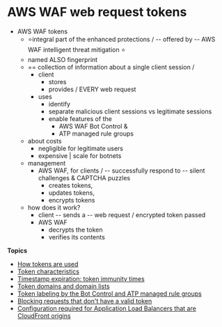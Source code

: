 # AWS WAF web request tokens<a name="waf-tokens"></a>

* AWS WAF tokens
  * ⭐️integral part of the enhanced protections / -- offered by -- AWS WAF intelligent threat mitigation ⭐️
  * named ALSO fingerprint
  * == collection of information about a single client session /
    * client 
      * stores
      * provides / EVERY web request
    * uses
      * identify
      * separate malicious client sessions vs legitimate sessions
      * enable features of the
        * AWS WAF Bot Control &
        * ATP managed rule groups
  * about costs
    * negligible for legitimate users
    * expensive | scale for botnets
  * management
    * AWS WAF, for clients / -- successfully respond to -- silent challenges & CAPTCHA puzzles 
      * creates tokens,
      * updates tokens,
      * encrypts tokens
  * how does it work?
    * client -- sends a -- web request / encrypted token passed
    * AWS WAF
      * decrypts the token
      * verifies its contents 

**Topics**
+ [How tokens are used](waf-tokens-usage.md)
+ [Token characteristics](waf-tokens-details.md)
+ [Timestamp expiration: token immunity times](waf-tokens-immunity-times.md)
+ [Token domains and domain lists](waf-tokens-domains.md)
+ [Token labeling by the Bot Control and ATP managed rule groups](waf-tokens-labeling.md)
+ [Blocking requests that don't have a valid token](waf-tokens-block-missing-tokens.md)
+ [Configuration required for Application Load Balancers that are CloudFront origins](waf-tokens-with-alb-and-cf.md)